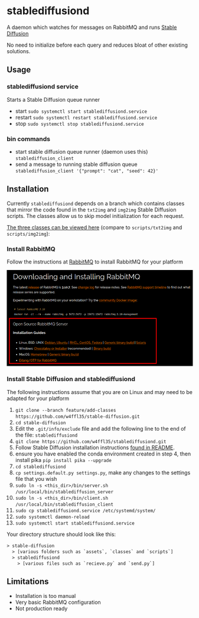 # stablediffusiond

A daemon which watches for messages on RabbitMQ and runs [Stable Diffusion](https://github.com/CompVis/stable-diffusion)

No need to initialize before each query and reduces bloat of other existing solutions.

## Usage

### stablediffusiond service

Starts a Stable Diffusion queue runner
 
- start `sudo systemctl start stablediffusiond.service`
- restart `sudo systemctl restart stablediffusiond.service`
- stop `sudo systemctl stop stablediffusiond.service`

### bin commands

- start stable diffusion queue runner (daemon uses this) `stablediffusion_client`
- send a message to running stable diffusion queue `stablediffusion_client '{"prompt": "cat", "seed": 42}'`

## Installation

Currently `stablediffusiond` depends on a branch which contains classes that mirror the code found in the 
`txt2img` and `img2img` Stable Diffusion scripts. The classes allow us to skip model initialization for each request.

[The three classes can be viewed here](https://github.com/w4ffl35/stable-diffusion/tree/feature/add-classes/classes) (compare to `scripts/txt2img` and `scripts/img2img`):

### Install RabbitMQ

Follow the instructions at [RabbitMQ](https://www.rabbitmq.com/download.html) to install RabbitMQ for your platform

![img.png](img.png)

### Install Stable Diffusion and stablediffusiond

The following instructions assume that you are on Linux and may need to be adapted for your platform

1. `git clone --branch feature/add-classes https://github.com/w4ffl35/stable-diffusion.git`
2. `cd stable-diffusion`
3. Edit the `.git/info/exclude` file and add the following line to the end of the file: `stablediffusiond`
4. `git clone https://github.com/w4ffl35/stablediffusiond.git`
5. Follow Stable Diffusion installation instructions [found in README](https://github.com/w4ffl35/stable-diffusion).
6. ensure you have enabled the conda environment created in step 4, then install pika `pip install pika --upgrade`
7. `cd stablediffusiond`
8. `cp settings.default.py settings.py`, make any changes to the settings file that you wish
9. `sudo ln -s <this_dir>/bin/server.sh /usr/local/bin/stablediffusion_server`
10. `sudo ln -s <this_dir>/bin/client.sh /usr/local/bin/stablediffusion_client`
11. `sudo cp stablediffusiond.service /etc/systemd/system/`
12. `sudo systemctl daemon-reload`
13. `sudo systemctl start stablediffusiond.service`

Your directory structure should look like this:

```
> stable-diffusion
  > [various folders such as `assets`, `classes` and `scripts`]
  > stablediffusiond
    > [various files such as `recieve.py` and `send.py`]
```


## Limitations

- Installation is too manual
- Very basic RabbitMQ configuration
- Not production ready
